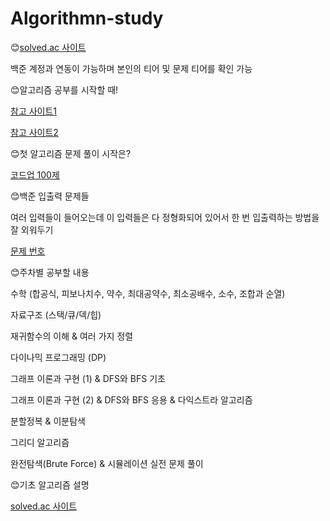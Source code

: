 # Algorithmn-study

😊[solved.ac 사이트](https://solved.ac/)

백준 계정과 연동이 가능하며 본인의 티어 및 문제 티어를 확인 가능

😊알고리즘 공부를 시작할 때!

[참고 사이트1](https://covenant.tistory.com/220#google_vignette)

[참고 사이트2](https://covenant.tistory.com/220#google_vignette)

😊첫 알고리즘 문제 풀이 시작은?

[코드업 100제](https://codeup.kr/problemsetsol.php?psid=33)

😊백준 입출력 문제들 

여러 입력들이 들어오는데 이 입력들은 다 정형화되어 있어서 한 번 입출력하는 방법을 잘 외워두기

[문제 번호](https://plzrun.tistory.com/entry/%EC%95%8C%EA%B3%A0%EB%A6%AC%EC%A6%98-%EB%AC%B8%EC%A0%9C%ED%92%80%EC%9D%B4PS-%EC%8B%9C%EC%9E%91%ED%95%98%EA%B8%B0)

😊주차별 공부할 내용

수학 (합공식, 피보나치수, 약수, 최대공약수, 최소공배수, 소수, 조합과 순열)

자료구조 (스택/큐/덱/힙)

재귀함수의 이해 & 여러 가지 정렬

다이나믹 프로그래밍 (DP)

그래프 이론과 구현 (1) & DFS와 BFS 기초

그래프 이론과 구현 (2) & DFS와 BFS 응용 & 다익스트라 알고리즘

분할정복 & 이분탐색

그리디 알고리즘

완전탐색(Brute Force) & 시뮬레이션
실전 문제 풀이

😊기초 알고리즘 설명 

[solved.ac 사이트](https://github.com/tony9402/baekjoon/blob/main/link_for_study.md)


